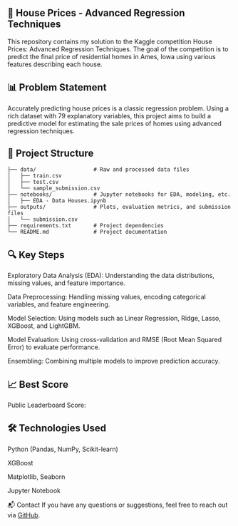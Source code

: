 ## 🏡 House Prices - Advanced Regression Techniques
This repository contains my solution to the Kaggle competition House Prices: Advanced Regression Techniques. The goal of the competition is to predict the final price of residential homes in Ames, Iowa using various features describing each house.

## 📊 Problem Statement
Accurately predicting house prices is a classic regression problem. Using a rich dataset with 79 explanatory variables, this project aims to build a predictive model for estimating the sale prices of homes using advanced regression techniques.

## 📁 Project Structure
```.
├── data/                  # Raw and processed data files
│   ├── train.csv
│   ├── test.csv
│   └── sample_submission.csv
├── notebooks/             # Jupyter notebooks for EDA, modeling, etc.
│   ├── EDA - Data Houses.ipynb
├── outputs/               # Plots, evaluation metrics, and submission files
│   └── submission.csv
├── requirements.txt       # Project dependencies
└── README.md              # Project documentation
```


## 🔍 Key Steps
Exploratory Data Analysis (EDA): Understanding the data distributions, missing values, and feature importance.

Data Preprocessing: Handling missing values, encoding categorical variables, and feature engineering.

Model Selection: Using models such as Linear Regression, Ridge, Lasso, XGBoost, and LightGBM.

Model Evaluation: Using cross-validation and RMSE (Root Mean Squared Error) to evaluate performance.

Ensembling: Combining multiple models to improve prediction accuracy.

## 📈 Best Score
Public Leaderboard Score: 

## 🛠 Technologies Used
Python (Pandas, NumPy, Scikit-learn)

XGBoost

Matplotlib, Seaborn

Jupyter Notebook

📬 Contact
If you have any questions or suggestions, feel free to reach out via [GitHub](github.com/erika-chang).
